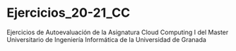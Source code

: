 # Ejercicios_20-21_CC
Ejercicios de Autoevaluación de la Asignatura Cloud Computing I del Master Universitario de Ingeniería Informática de la Universidad de Granada
